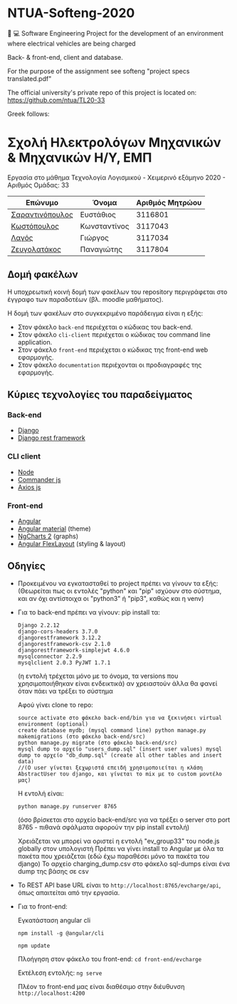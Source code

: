 # NTUA-Softeng-2020
:electric_plug: :computer:  Software Engineering Project for the development of an environment where electrical vehicles are being charged

Back- & front-end, client and database.  

For the purpose of the assignment see softeng "project specs translated.pdf"

The official university's private repo of this project is located on: https://github.com/ntua/TL20-33

Greek follows:

# Σχολή Ηλεκτρολόγων Μηχανικών & Μηχανικών Η/Υ, ΕΜΠ

Εργασία στο μάθημα Τεχνολογία Λογισμικού - Χειμερινό εξάμηνο 2020 -  Αριθμός Ομάδας: 33

| Επώνυμο             | Όνομα        | Αριθμός Μητρώου |
|---------------------|--------------|-----------------|
| [Σαραντινόπουλος](https://github.com/Esarant)     | Ευστάθιος   |   3116801       |
| [Kωστόπουλος](https://github.com/Costopoulos)         | Κωνσταντίνος |   3117043       |
| [Λαγός](https://github.com/giorgos208)               | Γιώργος      |   3117034       |
| [Ζευγολατάκος](https://github.com/panoszvg)     | Παναγιώτης   |   3117804       |

## Δομή φακέλων

Η υποχρεωτική κοινή δομή των φακέλων του repository περιγράφεται στο έγγραφο των παραδοτέων (βλ. moodle μαθήματος). 

Η δομή των φακέλων στο συγκεκριμένο παράδειγμα είναι η εξής:

* Στον φάκελο `back-end` περιέχεται ο κώδικας του back-end.
* Στον φάκελο `cli-client` περιέχεται ο κώδικας του command line application.
* Στον φάκελο `front-end` περιέχεται ο κώδικας της front-end web εφαρμογής.
* Στον φάκελο `documentation` περιέχονται οι προδιαγραφές της εφαρμογής.


## Κύριες τεχνολογίες του παραδείγματος


### Back-end

* [Django](https://www.djangoproject.com/)
* [Django rest framework](https://www.django-rest-framework.org/)

### CLI client

* [Node](https://nodejs.org/en/)
* [Commander js](https://www.npmjs.com/package/commander)
* [Axios js](https://www.npmjs.com/package/axios)

### Front-end
* [Angular](https://angular.io/)
* [Angular material](https://material.angular.io/) (theme)
* [NgCharts 2](https://github.com/valor-software/ng2-charts) (graphs)
* [Angular FlexLayout](https://github.com/angular/flex-layout) (styling & layout)

## Oδηγίες



*	Προκειμένου να εγκατασταθεί το project πρέπει να γίνουν τα εξής: (Θεωρείται πως οι εντολές "python" και "pip" ισχύουν στο σύστημα, και αν όχι αντίστοιχα οι "python3" ή "pip3", καθώς και η venv)

*	Για το back-end πρέπει να γίνουν: pip install τα:

	```
	Django 2.2.12
	django-cors-headers 3.7.0
	djangorestframework 3.12.2
	djangorestframework-csv 2.1.0
	djangorestframework-simplejwt 4.6.0
	mysqlconnector 2.2.9
	mysqlclient 2.0.3 PyJWT 1.7.1
	```
	

	(η εντολή τρέχεται μόνο με το όνομα, τα versions που χρησιμοποιήθηκαν είναι ενδεικτικά) αν χρειαστούν άλλα θα φανεί όταν πάει να τρέξει το σύστημα

	Αφού γίνει clone το repo:

	```
	source activate στο φάκελο back-end/bin για να ξεκινήσει virtual environment (optional) 
	create database mydb; (mysql command line) python manage.py makemigrations (στο φάκελο back-end/src) 
	python manage.py migrate (στο φάκελο back-end/src) 
	mysql dump το αρχείο "users_dump.sql" (insert user values) mysql dump το αρχείο "db_dump.sql" (create all other tables and insert data) 
	//(Ο user γίνεται ξεχωριστά επειδή χρησιμοποιείται η κλάση AbstractUser του django, και γίνεται το mix με το custom μοντέλο μας)
	``` 
	
	Η εντολή είναι:
	
	```
	python manage.py runserver 8765 
	```
	(όσο βρίσκεται στο αρχείο back-end/src για να τρέξει ο server στο port 8765 - πιθανά σφάλματα αφορούν την pip install εντολή)

	Χρειάζεται να μπορεί να οριστεί η εντολή "ev_group33" του node.js globally στον υπολογιστή Πρέπει να γίνει install το Angular με όλα τα πακέτα που χρειάζεται
	(εδώ έχω παραθέσει μόνο τα πακέτα του django) 
	Το αρχείο charging_dump.csv στο φάκελο sql-dumps είναι ένα dump της βάσης σε csv



* Το REST API base URL είναι το `http://localhost:8765/evcharge/api`, όπως απαιτείται από την εργασία. 



* Για τo front-end:

	Εγκατάσταση angular cli 
	
	```npm install -g @angular/cli```
	
	```npm update```
	
	Πλοήγηση στον φάκελο του front-end:
	```cd front-end/evcharge```
	
	Εκτέλεση εντολής:
	```ng serve```
	
	Πλέον το front-end μας είναι διαθέσιμο στην διέυθυνση `http://localhost:4200`
